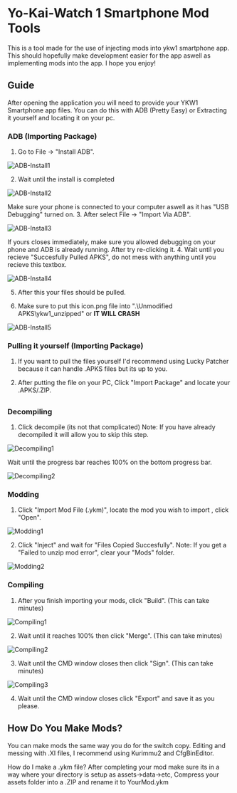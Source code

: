 # Yo-Kai-Watch 1 Smartphone Mod Tools
This is a tool made for the use of injecting mods into ykw1 smartphone app. This should hopefully make development easier for the app aswell as implementing mods into the app. I hope you enjoy!

## Guide
After opening the application you will need to provide your YKW1 Smartphone app files. You can do this with ADB (Pretty Easy) or Extracting it yourself and locating it on your pc.

### ADB (Importing Package)
1. Go to File -> "Install ADB".

![ADB-Install1](docs/1.png)

2. Wait until the install is completed

![ADB-Install2](docs/2.png)

Make sure your phone is connected to your computer aswell as it has "USB Debugging" turned on.
3. After select File -> "Import Via ADB".

![ADB-Install3](docs/3.png)

If yours closes immediately, make sure you allowed debugging on your phone and ADB is already running. After try re-clicking it.
4. Wait until you recieve "Succesfully Pulled APKS", do not mess with anything until you recieve this textbox.

![ADB-Install4](docs/4.png)

5. After this your files should be pulled.

6. Make sure to put this icon.png file into ".\Unmodified APKS\ykw1_unzipped" or **IT WILL CRASH**

![ADB-Install5](docs/icon.png)

### Pulling it yourself (Importing Package)
1. If you want to pull the files yourself I'd recommend using Lucky Patcher because it can handle .APKS files but its up to you.

2. After putting the file on your PC, Click "Import Package" and locate your .APKS/.ZIP.

##

### Decompiling

1. Click decompile (its not that complicated)
Note: If you have already decompiled it will allow you to skip this step.

![Decompiling1](docs/5.png)

Wait until the progress bar reaches 100% on the bottom progress bar.

![Decompiling2](docs/6.png)

### Modding
1. Click "Import Mod File (.ykm)", locate the mod you wish to import , click "Open".

![Modding1](docs/7.png)

2. Click "Inject" and wait for "Files Copied Succesfully".
Note: If you get a "Failed to unzip mod error", clear your "Mods" folder.

![Modding2](docs/8.png)

### Compiling
1. After you finish importing your mods, click "Build". (This can take minutes)

![Compiling1](docs/9.png)

2. Wait until it reaches 100% then click "Merge". (This can take minutes)

![Compiling2](docs/10.png)

3. Wait until the CMD window closes then click "Sign". (This can take minutes)

![Compiling3](docs/11.png)

4. Wait until the CMD window closes click "Export" and save it as you please.

## How Do You Make Mods?
You can make mods the same way you do for the switch copy. Editing and messing with .XI files, I recommend using Kurimmu2 and CfgBinEditor.

How do I make a .ykm file?
After completing your mod make sure its in a way where your directory is setup as assets->data->etc, Compress your assets folder into a .ZIP and rename it to YourMod.ykm
